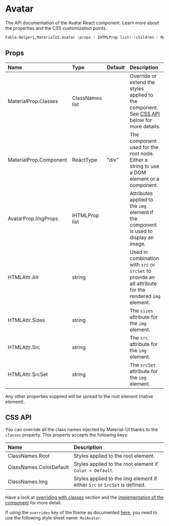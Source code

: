 # Avatar

<p class="description">The API documentation of the Avatar React component. Learn more about the properties and the CSS customization points.</p>

```fsharp
Fable.Helpers.MaterialUI.avatar (props : IHTMLProp list) (children : ReactElement list) : ReactElement
```



## Props

| Name | Type | Default | Description |
|:-----|:-----|:--------|:------------|
| <span class="prop-name">MaterialProp.Classes</span> | <span class="prop-type">ClassNames list</span> |   | Override or extend the styles applied to the component. See [CSS API](#css-api) below for more details. |
| <span class="prop-name">MaterialProp.Component</span> | <span class="prop-type">ReactType</span> | <span class="prop-default">"div"</span> | The component used for the root node. Either a string to use a DOM element or a component. |
| <span class="prop-name">AvatarProp.ImgProps</span> | <span class="prop-type">IHTMLProp list</span> |   | Attributes applied to the `img` element if the component is used to display an image. |
| <span class="prop-name">HTMLAttr.Alt</span> | <span class="prop-type">string</span> |   | Used in combination with `src` or `srcSet` to provide an alt attribute for the rendered `img` element. |
| <span class="prop-name">HTMLAttr.Sizes</span> | <span class="prop-type">string</span> |   | The `sizes` attribute for the `img` element. |
| <span class="prop-name">HTMLAttr.Src</span> | <span class="prop-type">string</span> |   | The `src` attribute for the `img` element. |
| <span class="prop-name">HTMLAttr.SrcSet</span> | <span class="prop-type">string</span> |   | The `srcSet` attribute for the `img` element. |

Any other properties supplied will be spread to the root element (native element).

## CSS API

You can override all the class names injected by Material-UI thanks to the `classes` property.
This property accepts the following keys:


| Name | Description |
|:-----|:------------|
| <span class="prop-name">ClassNames.Root</span> | Styles applied to the root element.
| <span class="prop-name">ClassNames.ColorDefault</span> | Styles applied to the root element if `Color = Default`.
| <span class="prop-name">ClassNames.Img</span> | Styles applied to the img element if either `Src` or `SrcSet` is defined.

Have a look at [overriding with classes](/customization/overrides/#overriding-with-classes) section
and the [implementation of the component](https://github.com/mui-org/material-ui/tree/master/packages/material-ui/src/Avatar/Avatar.js)
for more detail.

If using the `overrides` key of the theme as documented
[here](/customization/themes/#customizing-all-instances-of-a-component-type),
you need to use the following style sheet name: `MuiAvatar`.

<!--## Demos-->

<!--- [Avatars](/demos/avatars/)-->

